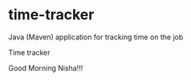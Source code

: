 # time-tracker
Java (Maven) application for tracking time on the job

Time tracker

Good Morning Nisha!!!
